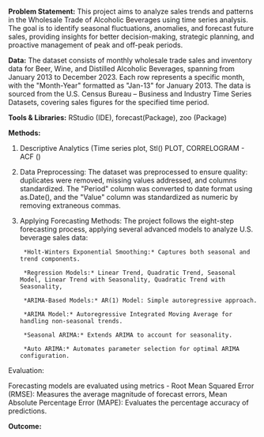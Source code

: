 **Problem Statement:** This project aims to analyze sales trends and patterns in the Wholesale Trade of Alcoholic Beverages using time series analysis. The goal is to identify seasonal fluctuations, anomalies, and forecast future sales, providing insights for better decision-making, strategic planning, and proactive management of peak and off-peak periods.


**Data:** The dataset consists of monthly wholesale trade sales and inventory data for Beer, Wine, and Distilled Alcoholic Beverages, spanning from January 2013 to December 2023. Each row represents a specific month, with the "Month-Year" formatted as "Jan-13" for January 2013. The data is sourced from the U.S. Census Bureau – Business and Industry Time Series Datasets, covering sales figures for the specified time period.


**Tools & Libraries:** RStudio (IDE), forecast(Package), zoo (Package)


**Methods:** 

1. Descriptive Analytics (Time series plot, Stl() PLOT, CORRELOGRAM - ACF ()

2. Data Preprocessing: The dataset was preprocessed to ensure quality: duplicates were removed, missing values addressed, and columns standardized.  The "Period" column was converted to date format using as.Date(), and the "Value" column was standardized as numeric by removing extraneous commas. 

3. Applying Forecasting Methods:
The project follows the eight-step forecasting process, applying several advanced models to analyze U.S. beverage sales data:

        *Holt-Winters Exponential Smoothing:* Captures both seasonal and trend components.

        *Regression Models:* Linear Trend, Quadratic Trend, Seasonal Model, Linear Trend with Seasonality, Quadratic Trend with Seasonality, 

        *ARIMA-Based Models:* AR(1) Model: Simple autoregressive approach.

        *ARIMA Model:* Autoregressive Integrated Moving Average for handling non-seasonal trends.

        *Seasonal ARIMA:* Extends ARIMA to account for seasonality.

        *Auto ARIMA:* Automates parameter selection for optimal ARIMA configuration. 


Evaluation:

Forecasting models are evaluated using metrics - Root Mean Squared Error (RMSE): Measures the average magnitude of forecast errors, 
Mean Absolute Percentage Error (MAPE): Evaluates the percentage accuracy of predictions.


**Outcome:**

